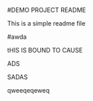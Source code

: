 #DEMO PROJECT README

This is a simple readme file

#awda

tHIS IS BOUND TO CAUSE

ADS

SADAS

qweeqeqeweq
